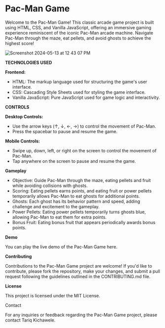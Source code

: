 # Pac-Man Game

Welcome to the Pac-Man Game! This classic arcade game project is built using HTML, CSS, and Vanilla JavaScript, offering an immersive gaming experience reminiscent of the iconic Pac-Man arcade machine. Navigate Pac-Man through the maze, eat pellets, and avoid ghosts to achieve the highest score!

![Screenshot 2024-05-13 at 12 43 07 PM](https://github.com/TariqKichawele/PacMan/assets/105932024/7e6b1c33-6e1e-4ea6-9ef7-956520af3393)

**TECHNOLOGIES USED**

**Frontend:**
- HTML: The markup language used for structuring the game's user interface.
- CSS: Cascading Style Sheets used for styling the game interface.
- Vanilla JavaScript: Pure JavaScript used for game logic and interactivity.
  
**CONTROLS**

**Desktop Controls:**
- Use the arrow keys (↑, ↓, ←, →) to control the movement of Pac-Man.
- Press the spacebar to pause and resume the game.
  
**Mobile Controls:**
- Swipe up, down, left, or right on the screen to control the movement of Pac-Man.
- Tap anywhere on the screen to pause and resume the game.
  
**Gameplay**
- Objective: Guide Pac-Man through the maze, eating pellets and fruit while avoiding collisions with ghosts.
- Scoring: Eating pellets earns points, and eating fruit or power pellets temporarily allows Pac-Man to eat ghosts for additional points.
- Ghosts: Each ghost has its behavior pattern and speed, adding challenge and excitement to the gameplay.
- Power Pellets: Eating power pellets temporarily turns ghosts blue, allowing Pac-Man to eat them for extra points.
- Bonus Fruit: Eating bonus fruit that appears periodically awards bonus points.

**Demo**

You can play the live demo of the Pac-Man Game here.

**Contributing**

Contributions to the Pac-Man Game project are welcome! If you'd like to contribute, please fork the repository, make your changes, and submit a pull request following the guidelines outlined in the CONTRIBUTING.md file.

**License**

This project is licensed under the MIT License.

Contact

For any inquiries or feedback regarding the Pac-Man Game project, please contact Tariq Kichawele.
